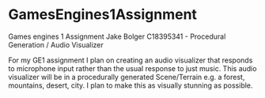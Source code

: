 # GamesEngines1Assignment
Games engines 1 Assignment Jake Bolger C18395341  - Procedural Generation / Audio Visualizer

For my GE1 assignment I plan on creating an audio visualizer that responds to microphone input rather than the usual response to just music. 
This audio visualizer will be in a procedurally generated Scene/Terrain e.g. a forest, mountains, desert, city. I plan to make this as visually stunning
as possible.
